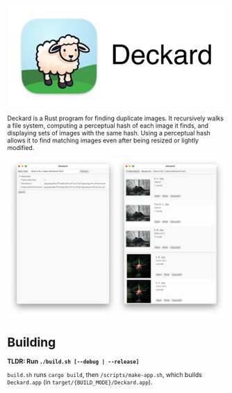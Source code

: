 
![Header](media/header.png)

Deckard is a Rust program for finding duplicate images. It recursively walks a file system, computing a perceptual hash of each image it finds, and displaying sets of images with the same hash. Using a perceptual hash allows it to find matching images even after being resized or lightly modified.

![Screenshots](media/screenshots.png)

# Building

**TLDR: Run `./build.sh [--debug | --release]`**

`build.sh` runs `cargo build`, then `/scripts/make-app.sh`, which builds `Deckard.app` (in `target/{BUILD_MODE}/Deckard.app`).

